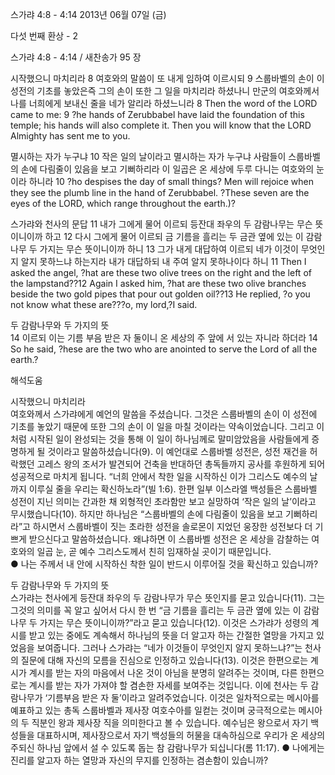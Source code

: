 스가랴 4:8 - 4:14 
2013년 06월 07일 (금)

다섯 번째 환상 - 2



스가랴 4:8 - 4:14 / 새찬송가 95 장


시작했으니 마치리라 
8 여호와의 말씀이 또 내게 임하여 이르시되 9 스룹바벨의 손이 이 성전의 기초를 놓았은즉 그의 손이 또한 그 일을 마치리라 하셨나니 만군의 여호와께서 나를 너희에게 보내신 줄을 네가 알리라 하셨느니라
8 Then the word of the LORD came to me: 9 ?he hands of Zerubbabel have laid the foundation of this temple; his hands will also complete it. Then you will know that the LORD Almighty has sent me to you.  

멸시하는 자가 누구냐 
10 작은 일의 날이라고 멸시하는 자가 누구냐 사람들이 스룹바벨의 손에 다림줄이 있음을 보고 기뻐하리라 이 일곱은 온 세상에 두루 다니는 여호와의 눈이라 하니라
10 ?ho despises the day of small things? Men will rejoice when they see the plumb line in the hand of Zerubbabel. ?These seven are the eyes of the LORD, which range throughout the earth.)?  

스가랴와 천사의 문답 
11 내가 그에게 물어 이르되 등잔대 좌우의 두 감람나무는 무슨 뜻이니이까 하고 12 다시 그에게 물어 이르되 금 기름을 흘리는 두 금관 옆에 있는 이 감람나무 두 가지는 무슨 뜻이니이까 하니 13 그가 내게 대답하여 이르되 네가 이것이 무엇인지 알지 못하느냐 하는지라 내가 대답하되 내 주여 알지 못하나이다 하니
11 Then I asked the angel, ?hat are these two olive trees on the right and the left of the lampstand??12 Again I asked him, ?hat are these two olive branches beside the two gold pipes that pour out golden oil??13 He replied, ?o you not know what these are???o, my lord,?I said.   

두 감람나무와 두 가지의 뜻  
14 이르되 이는 기름 부음 받은 자 둘이니 온 세상의 주 앞에 서 있는 자니라 하더라
14 So he said, ?hese are the two who are anointed to serve the Lord of all the earth.?

해석도움





시작했으니 마치리라  
여호와께서 스가랴에게 예언의 말씀을 주셨습니다. 그것은 스룹바벨의 손이 이 성전에 기초를 놓았기 때문에 또한 그의 손이 이 일을 마칠 것이라는 약속이었습니다. 그리고 이처럼 시작된 일이 완성되는 것을 통해 이 일이 하나님께로 말미암았음을 사람들에게 증명하게 될 것이라고 말씀하셨습니다(9). 이 예언대로 스룹바벨 성전은, 성전 재건을 허락했던 고레스 왕의 조서가 발견되어 건축을 반대하던 총독들까지 공사를 후원하게 되어 성공적으로 마치게 됩니다. “너희 안에서 착한 일을 시작하신 이가 그리스도 예수의 날까지 이루실 줄을 우리는 확신하노라”(빌 1:6). 한편 일부 이스라엘 백성들은 스룹바벨 성전이 지닌 의미는 간과한 채 외형적인 초라함만 보고 실망하여 ‘작은 일의 날’이라고 무시했습니다(10). 하지만 하나님은 “스룹바벨의 손에 다림줄이 있음을 보고 기뻐하리라”고 하시면서 스룹바벨이 짓는 초라한 성전을 솔로몬이 지었던 웅장한 성전보다 더 기쁘게 받으신다고 말씀하셨습니다. 왜냐하면 이 스룹바벨 성전은 온 세상을 감찰하는 여호와의 일곱 눈, 곧 예수 그리스도께서 친히 임재하실 곳이기 때문입니다.  
● 나는 주께서 내 안에 시작하신 착한 일이 반드시 이루어질 것을 확신하고 있습니까?

두 감람나무와 두 가지의 뜻  
스가랴는 천사에게 등잔대 좌우의 두 감람나무가 무슨 뜻인지를 묻고 있습니다(11). 그는 그것의 의미를 꼭 알고 싶어서 다시 한 번 “금 기름을 흘리는 두 금관 옆에 있는 이 감람나무 두 가지는 무슨 뜻이니이까?”라고 묻고 있습니다(12). 이것은 스가랴가 성령의 계시를 받고 있는 중에도 계속해서 하나님의 뜻을 더 알고자 하는 간절한 열망을 가지고 있었음을 보여줍니다. 그러나 스가랴는 “네가 이것들이 무엇인지 알지 못하느냐?”는 천사의 질문에 대해 자신의 모름을 진심으로 인정하고 있습니다(13). 이것은 한편으로는 계시가 계시를 받는 자의 마음에서 나온 것이 아님을 분명히 알려주는 것이며, 다른 한편으로는 계시를 받는 자가 가져야 할 겸손한 자세를 보여주는 것입니다. 이에 천사는 두 감람나무가 ‘기름부음 받은 자 둘’이라고 알려주었습니다. 이것은 일차적으로는 메시아를 예표하고 있는 총독 스룹바벨과 제사장 여호수아를 일컫는 것이며 궁극적으로는 메시아의 두 직분인 왕과 제사장 직을 의미한다고 볼 수 있습니다. 예수님은 왕으로서 자기 백성들을 대표하시며, 제사장으로서 자기 백성들의 허물을 대속하심으로 우리가 온 세상의 주되신 하나님 앞에서 설 수 있도록 돕는 참 감람나무가 되십니다(롬 11:17). 
● 나에게는 진리를 알고자 하는 열망과 자신의 무지를 인정하는 겸손함이 있습니까?
